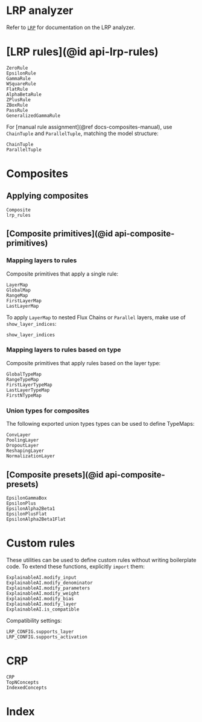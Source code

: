 
# LRP analyzer
Refer to [`LRP`](@ref) for documentation on the LRP analyzer.

# [LRP rules](@id api-lrp-rules)
```@docs
ZeroRule
EpsilonRule
GammaRule
WSquareRule
FlatRule
AlphaBetaRule
ZPlusRule
ZBoxRule
PassRule
GeneralizedGammaRule
```

For [manual rule assignment](@ref docs-composites-manual), 
use `ChainTuple` and `ParallelTuple`, matching the model structure:
```@docs
ChainTuple
ParallelTuple
```

# Composites
## Applying composites
```@docs
Composite
lrp_rules
```

## [Composite primitives](@id api-composite-primitives)
### Mapping layers to rules
Composite primitives that apply a single rule:
```@docs
LayerMap
GlobalMap
RangeMap
FirstLayerMap
LastLayerMap
```

To apply `LayerMap` to nested Flux Chains or `Parallel` layers, 
make use of `show_layer_indices`:
```@docs
show_layer_indices
```

### Mapping layers to rules based on type
Composite primitives that apply rules based on the layer type:
```@docs
GlobalTypeMap
RangeTypeMap
FirstLayerTypeMap
LastLayerTypeMap
FirstNTypeMap
```

### Union types for composites
The following exported union types types can be used to define TypeMaps:
```@docs
ConvLayer
PoolingLayer
DropoutLayer
ReshapingLayer
NormalizationLayer
```

## [Composite presets](@id api-composite-presets)
```@docs
EpsilonGammaBox
EpsilonPlus
EpsilonAlpha2Beta1
EpsilonPlusFlat
EpsilonAlpha2Beta1Flat
```

# Custom rules 
These utilities can be used to define custom rules without writing boilerplate code.
To extend these functions, explicitly `import` them: 
```@docs
ExplainableAI.modify_input
ExplainableAI.modify_denominator
ExplainableAI.modify_parameters
ExplainableAI.modify_weight
ExplainableAI.modify_bias
ExplainableAI.modify_layer
ExplainableAI.is_compatible
```
Compatibility settings:
```@docs
LRP_CONFIG.supports_layer
LRP_CONFIG.supports_activation
```

# CRP
```@docs
CRP
TopNConcepts
IndexedConcepts
```

# Index
```@index
```
